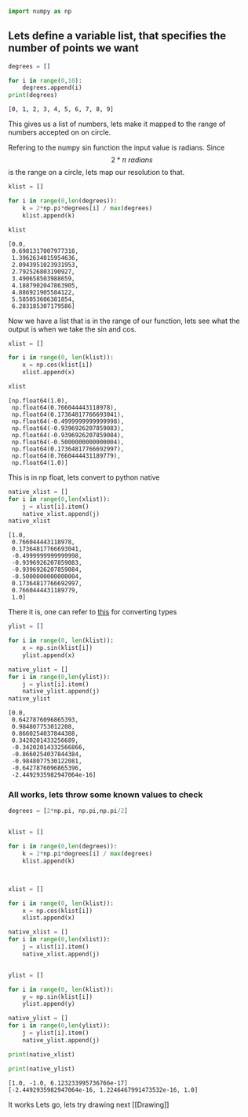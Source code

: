 ```python
import numpy as np
```

## Lets define a variable list, that specifies the number of points we want


```python
degrees = []
```


```python
for i in range(0,10):
    degrees.append(i)
print(degrees)
```

    [0, 1, 2, 3, 4, 5, 6, 7, 8, 9]


This gives us a list of numbers, lets make it mapped to the range of numbers accepted on on circle.

Refering to the numpy sin function the input value is radians. Since $$2*\pi\ radians $$  is the range on a circle, lets map our resolution to that.


```python
klist = []

for i in range(0,len(degrees)):
    k = 2*np.pi*degrees[i] / max(degrees)
    klist.append(k)

klist
```




    [0.0,
     0.6981317007977318,
     1.3962634015954636,
     2.0943951023931953,
     2.792526803190927,
     3.490658503988659,
     4.1887902047863905,
     4.886921905584122,
     5.585053606381854,
     6.283185307179586]



Now we have a list that is in the range of our function, lets see what the output is when we take the sin and cos.


```python
xlist = []

for i in range(0, len(klist)):
    x = np.cos(klist[i])
    xlist.append(x)

xlist
```




    [np.float64(1.0),
     np.float64(0.766044443118978),
     np.float64(0.17364817766693041),
     np.float64(-0.4999999999999998),
     np.float64(-0.9396926207859083),
     np.float64(-0.9396926207859084),
     np.float64(-0.5000000000000004),
     np.float64(0.17364817766692997),
     np.float64(0.7660444431189779),
     np.float64(1.0)]



This is in np float, lets convert to python native


```python
native_xlist = []
for i in range(0,len(xlist)):
    j = xlist[i].item()
    native_xlist.append(j)
native_xlist    
```




    [1.0,
     0.766044443118978,
     0.17364817766693041,
     -0.4999999999999998,
     -0.9396926207859083,
     -0.9396926207859084,
     -0.5000000000000004,
     0.17364817766692997,
     0.7660444431189779,
     1.0]



There it is, one can refer to [this](https://stackoverflow.com/questions/9452775/converting-numpy-dtypes-to-native-python-types) for converting types


```python
ylist = []

for i in range(0, len(klist)):
    x = np.sin(klist[i])
    ylist.append(x)

native_ylist = []
for i in range(0,len(ylist)):
    j = ylist[i].item()
    native_ylist.append(j)
native_ylist    
```




    [0.0,
     0.6427876096865393,
     0.984807753012208,
     0.8660254037844388,
     0.3420201433256689,
     -0.34202014332566866,
     -0.8660254037844384,
     -0.9848077530122081,
     -0.6427876096865396,
     -2.4492935982947064e-16]



### All works, lets throw some known values to check


```python
degrees = [2*np.pi, np.pi,np.pi/2]


klist = []

for i in range(0,len(degrees)):
    k = 2*np.pi*degrees[i] / max(degrees)
    klist.append(k)



xlist = []

for i in range(0, len(klist)):
    x = np.cos(klist[i])
    xlist.append(x)

native_xlist = []
for i in range(0,len(xlist)):
    j = xlist[i].item()
    native_xlist.append(j)


ylist = []

for i in range(0, len(klist)):
    y = np.sin(klist[i])
    ylist.append(y)

native_ylist = []
for i in range(0,len(ylist)):
    j = ylist[i].item()
    native_ylist.append(j)

print(native_xlist)

print(native_ylist)
```

    [1.0, -1.0, 6.123233995736766e-17]
    [-2.4492935982947064e-16, 1.2246467991473532e-16, 1.0]


It works Lets go, lets try drawing next [[Drawing]] 